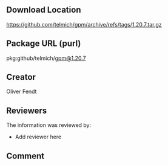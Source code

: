 ## Download Location

https://github.com/telmich/gpm/archive/refs/tags/1.20.7.tar.gz

## Package URL (purl)

pkg:github/telmich/gpm@1.20.7

## Creator

Oliver Fendt

## Reviewers

The information was reviewed by:

* Add reviewer here

## Comment

